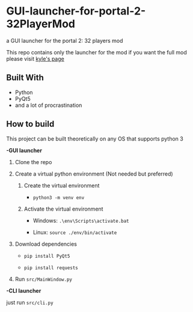 
# GUI-launcher-for-portal-2-32PlayerMod

a GUI launcher for the portal 2: 32 players mod

This repo contains only the launcher for the mod if you want the full mod please visit [kyle's page](https://github.com/kyleraykbs/Portal2-32PlayerMod)

## Built With
- Python
- PyQt5
- and a lot of procrastination


## How to build

This project can be built theoretically on any OS that supports python 3

**-GUI launcher**
1. Clone the repo

2. Create a virtual python environment (Not needed but preferred)

	1. Create the virtual environment

		-  `python3 -m venv env`

	2. Activate the virtual environment

		- Windows: `.\env\Scripts\activate.bat`

		- Linux: `source ./env/bin/activate`

3. Download dependencies

	-  `pip install PyQt5`

	-  `pip install requests`

4. Run `src/MainWindow.py`

**-CLI launcher**

just run `src/cli.py`